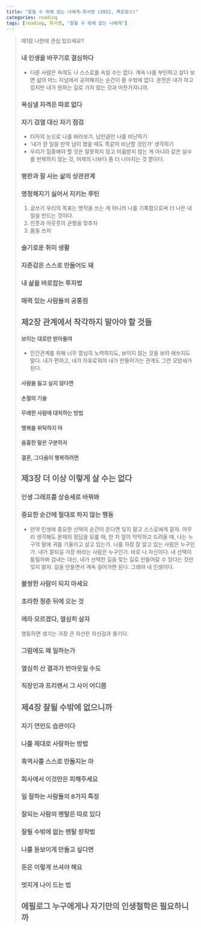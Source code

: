 ```yaml
---
title: "잘될 수 밖에 없는 너에게-최서영 (2022, 북로망스)"
categories: reading
tags: [reading, 최서영, "잘될 수 밖에 없는 너에게"]
---
```


> 제1장 나한테 관심 있으세요?
> ### 내 인생을 바꾸기로 결심하다
> * 다른 사람은 속여도 나 스스로를 속일 수는 없다. 계속 나를 부인하고 살다 보면 삶의 어느 지넘에서 공허해지는 순간이 올 수밖에 없다. 운전은 내가 하고 있지만 내가 원하는 길로 가지 않는 것과 마찬가지니까.
>
> ### 욕심낼 자격은 따로 없다
> ### 자기 검열 대신 자기 점검
> * 타자의 눈으로 나를 바라보기. 남만큼만 나를 비난하기
> * ‘내가 한 일을 만약 남이 했을 때도 똑같이 비난할 것인가’ 생각하기
> * 우리가 집중해야 할 것은 잘못하지 않고 미움받지 않는 게 아니라 같은 실수를 반복하지 않는 것, 어제의 나보다 좀 더 나아지는 것 뿐이다.
>
> ### 평판과 잘 사는 삶의 상관관계
> ### 명청해지기 싫어서 지키는 루틴
> 1. 글쓰기
> 우리의 목표는 명작을 쓰는 게 아니라 나를 기록함으로써 더 나은 내일을 만드는 것이다.
> 2. 인풋과 아웃풋의 균형을 맞추자
> 3. 몸을 쓰자
>
> ### 슬기로운 취미 생활
> ### 자존감은 스스로 만들어도 돼
> ### 내 삶을 바로잡는 투자법
> ### 매력 있는 사람들의 공통점
>
> ## 제2장 관계에서 착각하지 말아야 할 것들
> #### 보이는 대로만 받아들여
> * 인간관계를 위해 너무 열심히 노력하지도, 보이지 않는 것을 보려 애쓰지도 말다. 내가 편하고, 내가 자유로워야 내가 만들어가는 관계도 그런 모양새가 된다.
> #### 사람을 잃고 싶지 않다면
> #### 손절의 기술
> #### 무례한 사람에 대처하는 방법
> #### 행복을 위탁하지 마
> #### 음흉한 말은 구분하자
> #### 결혼, 그다음이 행복하려면
>
> ## 제3장 더 이상 이렇게 살 수는 없다
> ### 인생 그래프를 상승세로 바꿔봐
> ### 중요한 순간에 절대로 하지 않는 행동
> * 만약 인생에 중요한 선택의 순간이 온다면 잊지 말고 스스로에게 묻자. 아무리 생각해도 문제의 정답을 모를 때, 한 치 앞이 막막하고 드려울 때, 나는 누구의 말에 귀를 기울이고 살고 있는가. 나를 자장 잘 알고 있는 사람은 누구인가. 내가 잘되길 가장 바라는 사람은 누구인가. 바로 나 자신이다. 내 선택이 틀릴까봐 겁내는 대신, 내가 선택한 길을 맞는 길로 만들어갈 수 있다는 것만 잊지 말자. 길을 만들면서 계속 걸어가면 된다. 그래야 내 인생이다.
>
> ### 불쌍한 사람이 되지 마세요
> ### 초라한 청춘 뒤에 오는 것
> ### 에라 모르겠다, 열심히 살자
> 행동하면 생기는 가장 큰 자산은 자신감과 용기다.
>
> ### 그럼에도 왜 일하는가
> ### 열심히 산 결과가 번아웃일 수도
> ### 직장인과 프리랜서 그 사이 어디쯤
>
> ## 제4장 잘될 수밖에 없으니까
> ### 자기 연민도 습관이다
> ### 나를 제대로 사랑하는 방법
> ### 흑역사를 스스로 만들지는 마
> ### 회사에서 이것만은 피해주세요
> ### 일 잘하는 사람들의 8가지 특징
> ### 잘되는 사람의 멘탈은 따로 있다
> ### 잘될 수밖에 없는 멘탈 장착법
> ### 나를 돋보이게 만들고 싶다면
> ### 돈은 이렇게 쓰셔야 해요
> ### 멋지게 나이 드는 법
>
> ## 에필로그 누구에게나 자기만의 인생철학은 필요하니까